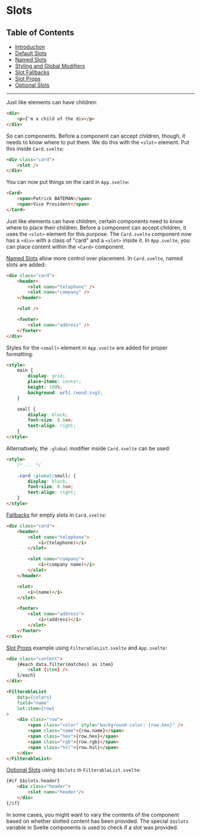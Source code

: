 # Slots

## Table of Contents
- [Introduction](https://learn.svelte.dev/tutorial/slots)
- [Default Slots](https://learn.svelte.dev/tutorial/slots#default-slots)
- [Named Slots](https://learn.svelte.dev/tutorial/named-slots)
- [Styling and Global Modifiers](https://learn.svelte.dev/tutorial/named-slots#styling-and-global-modifiers)
- [Slot Fallbacks](https://learn.svelte.dev/tutorial/slot-fallbacks)
- [Slot Props](https://learn.svelte.dev/tutorial/slot-props)
- [Optional Slots](https://learn.svelte.dev/tutorial/optional-slots)

---

Just like elements can have children:

```html
<div>
	<p>I'm a child of the div</p>
</div>
```

So can components. Before a component can accept children, though, it needs to know where to put them. We do this with the `<slot>` element. Put this inside `Card.svelte`:

```html
<div class="card">
	<slot />
</div>
```

You can now put things on the card in `App.svelte`:

```html
<Card>
	<span>Patrick BATEMAN</span>
	<span>Vice President</span>
</Card>
```

Just like elements can have children, certain components need to know where to place their children. Before a component can accept children, it uses the `<slot>` element for this purpose. The `Card.svelte` component now has a `<div>` with a class of "card" and a `<slot>` inside it. In `App.svelte`, you can place content within the `<Card>` component.

[Named Slots](https://learn.svelte.dev/tutorial/named-slots) allow more control over placement. In `Card.svelte`, named slots are added:

```html
<div class="card">
	<header>
		<slot name="telephone" />
		<slot name="company" />
	</header>

	<slot />

	<footer>
		<slot name="address" />
	</footer>
</div>
```

Styles for the `<small>` element in `App.svelte` are added for proper formatting:

```html
<style>
	main {
		display: grid;
		place-items: center;
		height: 100%;
		background: url(./wood.svg);
	}

	small {
		display: block;
		font-size: 0.6em;
		text-align: right;
	}
</style>
```

Alternatively, the `:global` modifier inside `Card.svelte` can be used:

```html
<style>
	/* ... */

	.card :global(small) {
		display: block;
		font-size: 0.6em;
		text-align: right;
	}
</style>
```

[Fallbacks](https://learn.svelte.dev/tutorial/slot-fallbacks) for empty slots in `Card.svelte`:

```html
<div class="card">
	<header>
		<slot name="telephone">
			<i>(telephone)</i>
		</slot>

		<slot name="company">
			<i>(company name)</i>
		</slot>
	</header>

	<slot>
		<i>(name)</i>
	</slot>

	<footer>
		<slot name="address">
			<i>(address)</i>
		</slot>
	</footer>
</div>
```

[Slot Props](https://learn.svelte.dev/tutorial/slot-props) example using `FilterableList.svelte` and `App.svelte`:

```html
<div class="content">
	{#each data.filter(matches) as item}
		<slot {item} />
	{/each}
</div>
```

```html
<FilterableList
	data={colors}
	field="name"
	let:item={row}
>
	<div class="row">
		<span class="color" style="background-color: {row.hex}" />
		<span class="name">{row.name}</span>
		<span class="hex">{row.hex}</span>
		<span class="rgb">{row.rgb}</span>
		<span class="hsl">{row.hsl}</span>
	</div>
</FilterableList>
```

[Optional Slots](https://learn.svelte.dev/tutorial/optional-slots) using `$$slots` in `FilterableList.svelte`:

```html
{#if $$slots.header}
	<div class="header">
		<slot name="header"/>
	</div>
{/if}
```

In some cases, you might want to vary the contents of the component based on whether slotted content has been provided. The special `$$slots` variable in Svelte components is used to check if a slot was provided.